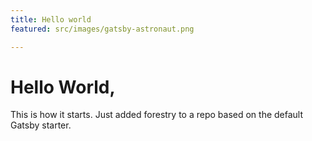 ```yaml
---
title: Hello world
featured: src/images/gatsby-astronaut.png

---
```

# Hello World,

This is how it starts. Just added forestry to a repo based on the default Gatsby starter.